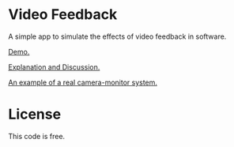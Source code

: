 # Video Feedback

A simple app to simulate the effects of video feedback in software.

[Demo.](https://aljaball.github.io/video-feedback/)

[Explanation and Discussion.](http://www.theseasquirt.com/2016/04/video-feedback-simulator.html)

[An example of a real camera-monitor system.](https://www.youtube.com/watch?v=ulPmf6ZPPwI)

# License

This code is free.
